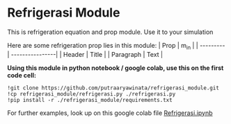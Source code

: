 # Refrigerasi Module
This is refrigeration equation and prop module. Use it to your simulation

Here are some refrigeration prop lies in this module:
| Prop      | m<sub>in</sub>  | 
| --------- | ----------------|
| Header    | Title           |
| Paragraph | Text            |

**Using this module in python notebook / google colab, use this on the first code cell:**

    !git clone https://github.com/putraaryawinata/refrigerasi_module.git
    !cp refrigerasi_module/refrigerasi.py ./refrigerasi.py
    !pip install -r ./refrigerasi_module/requirements.txt

For further examples, look up on this google colab file [Refrigerasi.ipynb](https://colab.research.google.com/drive/1j23EkTVgXLsldmrEhr-A79fl5JC5URJ6#scrollTo=5ym3RoWtsSNL)
